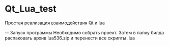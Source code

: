 # Qt_Lua_test
Простая реализация взаимодействия Qt и lua

-- Запуск программы
Необходимо собрать проект. Затем в папку билда распаковать архив lua536.zip и перенести все скрипты .lua
